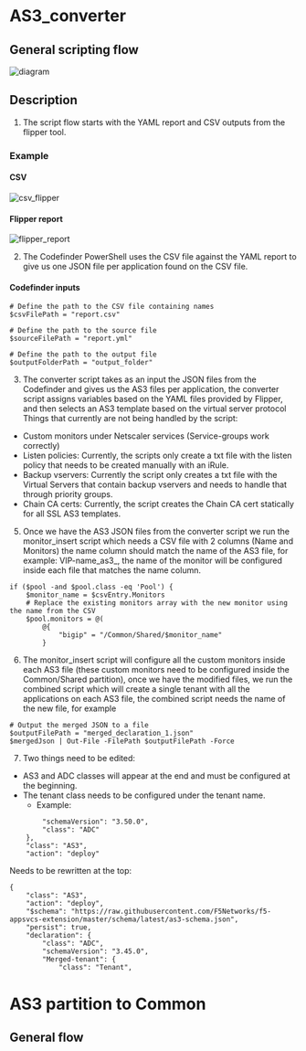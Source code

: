 # AS3_converter
## General scripting flow
![diagram](https://github.com/user-attachments/assets/e53f3b79-f90b-48c8-b874-2a205d7d9e6a)
## Description
1. The script flow starts with the YAML report and CSV outputs from the flipper tool.
### Example
#### CSV  
![csv_flipper](https://github.com/user-attachments/assets/57e01576-1219-41fd-b0ad-a2ec1be2c147)
#### Flipper report
![flipper_report](https://github.com/user-attachments/assets/d463ca63-2fc3-4cdd-8a4f-837cda5e80b8)

2. The Codefinder PowerShell  uses the CSV file against the YAML report to give us one JSON file per application found on the CSV file.
#### Codefinder inputs
```
# Define the path to the CSV file containing names
$csvFilePath = "report.csv"

# Define the path to the source file
$sourceFilePath = "report.yml"

# Define the path to the output file
$outputFolderPath = "output_folder"

```

3. The converter script takes as an input the JSON files from the Codefinder and gives us the AS3 files per application, the converter script assigns variables based on the YAML files provided by Flipper, and then selects an AS3 template based on the virtual server protocol 
Things that currently are not being handled by the script:
 - Custom  monitors under Netscaler services (Service-groups work correctly)
 - Listen policies: Currently, the scripts only create a txt file with the listen policy that needs to be created manually with an iRule.
 - Backup vservers: Currently the script only creates a txt file with the Virtual Servers that contain backup vservers and needs to handle that through priority groups.
 - Chain CA certs: Currently, the script creates the Chain CA cert statically for all SSL AS3 templates.
  
5. Once we have the AS3 JSON files from the converter script we run the monitor_insert script which needs a CSV file with 2 columns (Name and Monitors) the name column should match the name of the AS3 file, for example: VIP-name_as3_, the name of the monitor will be configured inside each file that matches the name column.

```
if ($pool -and $pool.class -eq 'Pool') {
    $monitor_name = $csvEntry.Monitors
    # Replace the existing monitors array with the new monitor using the name from the CSV
    $pool.monitors = @(
        @{
            "bigip" = "/Common/Shared/$monitor_name"
        }

```
6. The monitor_insert script will configure all the custom monitors inside each AS3 file (these custom monitors need to be configured inside the Common/Shared partition), once we have the modified files, we run the combined script which will create a single tenant with all the applications on each AS3 file, the combined script needs the name of the new file, for example

```
# Output the merged JSON to a file
$outputFilePath = "merged_declaration_1.json"
$mergedJson | Out-File -FilePath $outputFilePath -Force

```
7. Two things need to be edited:
  - AS3 and ADC classes will appear at the end and must be configured at the beginning.
  - The tenant class needs to be configured under the tenant name.
    - Example:
```
        "schemaVersion": "3.50.0",
        "class": "ADC"
    },
    "class": "AS3",
    "action": "deploy"

```
Needs to be rewritten at the top:

```
{
    "class": "AS3",
    "action": "deploy",
    "$schema": "https://raw.githubusercontent.com/F5Networks/f5-appsvcs-extension/master/schema/latest/as3-schema.json",
    "persist": true,
    "declaration": {
        "class": "ADC",
        "schemaVersion": "3.45.0",
        "Merged-tenant": {
            "class": "Tenant",

```

# AS3 partition to Common
## General flow





